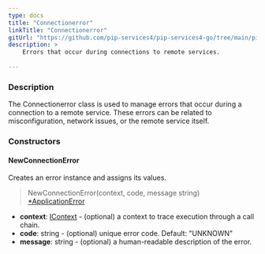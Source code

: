 ```yaml
---
type: docs
title: "Connectionerror"
linkTitle: "Connectionerror"
gitUrl: "https://github.com/pip-services4/pip-services4-go/tree/main/pip-services4-commons-go"
description: >
    Errors that occur during connections to remote services.
    
---
```


### Description

The Connectionerror class is used to manage errors that occur during a connection to a remote service. These errors can be related to misconfiguration, network issues, or the remote service itself.

### Constructors

#### NewConnectionError
Creates an error instance and assigns its values.

> NewConnectionError(context, code, message string) [*ApplicationError](../application_error)

- **context**: [IContext](../../../components/context/icontext) - (optional) a context to trace execution through a call chain.
- **code**: string - (optional) unique error code. Default: "UNKNOWN"
- **message**: string - (optional) a human-readable description of the error.


